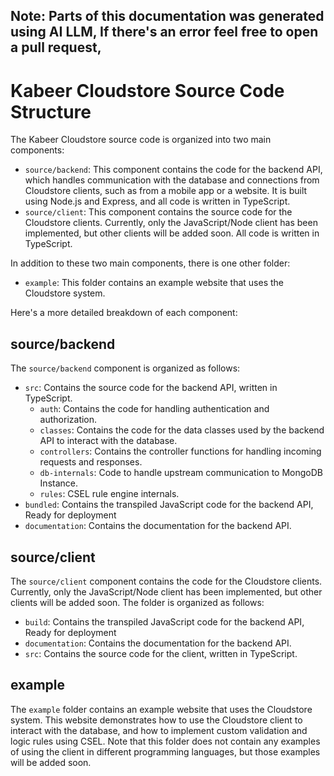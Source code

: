 <b>Note:</b>
Parts of this documentation was generated using AI LLM, If there's an error feel free to open a pull request,
---
# Kabeer Cloudstore Source Code Structure

The Kabeer Cloudstore source code is organized into two main components:

- `source/backend`: This component contains the code for the backend API, which handles communication with the database and connections from Cloudstore clients, such as from a mobile app or a website. It is built using Node.js and Express, and all code is written in TypeScript.
- `source/client`: This component contains the source code for the Cloudstore clients. Currently, only the JavaScript/Node client has been implemented, but other clients will be added soon. All code is written in TypeScript.

In addition to these two main components, there is one other folder:

- `example`: This folder contains an example website that uses the Cloudstore system.

Here's a more detailed breakdown of each component:

## source/backend

The `source/backend` component is organized as follows:

- `src`: Contains the source code for the backend API, written in TypeScript.
    - `auth`: Contains the code for handling authentication and authorization.
    - `classes`: Contains the code for the data classes used by the backend API to interact with the database.
    - `controllers`: Contains the controller functions for handling incoming requests and responses.
    - `db-internals`: Code to handle upstream communication to MongoDB Instance.
    - `rules`: CSEL rule engine internals.
- `bundled`: Contains the transpiled JavaScript code for the backend API, Ready for deployment
- `documentation`: Contains the documentation for the backend API.

## source/client

The `source/client` component contains the code for the Cloudstore clients. Currently, only the JavaScript/Node client has been implemented, but other clients will be added soon. The folder is organized as follows:
- `build`: Contains the transpiled JavaScript code for the backend API, Ready for deployment
- `documentation`: Contains the documentation for the backend API.
- `src`: Contains the source code for the client, written in TypeScript.

## example

The `example` folder contains an example website that uses the Cloudstore system. This website demonstrates how to use the Cloudstore client to interact with the database, and how to implement custom validation and logic rules using CSEL. Note that this folder does not contain any examples of using the client in different programming languages, but those examples will be added soon.
